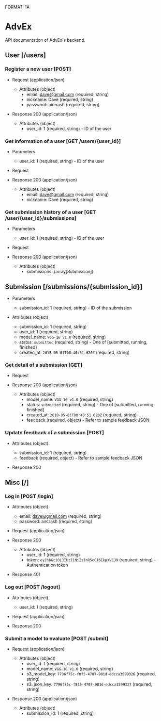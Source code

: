 FORMAT: 1A

# AdvEx

API documentation of AdvEx's backend.

## User [/users]

### Register a new user [POST]

+ Request (application/json)
    + Attributes (object)
        + email: dave@gmail.com (required, string)
        + nickname: Dave (required, string)
        + password: aircrash (required, string)

+ Response 200 (application/json)
    + Attributes (object)
        + user_id: 1 (required, string) - ID of the user

### Get information of a user [GET /users/{user_id}]

+ Parameters
    + user_id: 1 (required, string) - ID of the user

+ Request

+ Response 200 (application/json)
    + Attributes (object)
        + email: dave@gmail.com (required, string)
        + nickname: Dave (required, string)

### Get submission history of a user [GET /user/{user_id}/submissions]

+ Parameters
    + user_id: 1 (required, string) - ID of the user
    
+ Request

+ Response 200 (application/json)
    + Attributes (object)
        + submissions: (array[Submission])

## Submission [/submissions/{submission_id}]

+ Parameters
    + submission_id: 1 (required, string) - ID of the submission

+ Attributes (object)
    + submission_id: 1 (required, string)
    + user_id: 1 (required, string)
    + model_name: `VGG-16 v1.0` (required, string)
    + status: `submitted` (required, string) - One of [submitted, running, finished]
    + created_at: `2018-05-01T08:40:51.620Z` (required, string)

### Get detail of a submission [GET]

+ Request

+ Response 200 (application/json)
    + Attributes (object)
        + model_name: `VGG-16 v1.0` (required, string)
        + status: `submitted` (required, string) - One of [submitted, running, finished]
        + created_at: `2018-05-01T08:40:51.620Z` (required, string)
        + feedback (required, object) - Refer to sample feedback JSON

### Update feedback of a submission [POST]

+ Attributes (object)
    + submission_id: 1 (required, string)
    + feedback (required, object) - Refer to sample feedback JSON

+ Response 200

## Misc [/]

### Log in [POST /login]

+ Attributes (object)
    + email: dave@gmail.com (required, string)
    + password: aircrash (required, string)

+ Request (application/json)

+ Response 200
    + Attributes (object)
        + user_id: 1 (required, string)
        + token: `eyJhbGciOiJIUzI1NiIsInR5cCI6IkpXVCJ9` (required, string) - Authentication token

+ Response 401

### Log out [POST /logout]

+ Attributes (object)
    + user_id: 1 (required, string)

+ Request (application/json)

+ Response 200

### Submit a model to evaluate [POST /submit]

+ Request (application/json)
    + Attributes (object)
        + user_id: 1 (required, string)
        + model_name: `VGG-16 v1.0` (required, string)
        + s3_model_key: `7796f75c-f8f5-4707-901d-edcca3599326` (required, string)
        + s3_json_key: `7796f75c-f8f5-4707-901d-edcca3599327` (required, string)

+ Response 200 (application/json)
    + Attributes (object)
        + submission_id: 1 (required, string)
